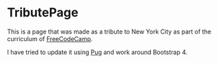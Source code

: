 # TributePage

This is a page that was made as a tribute to New York City as part of the curriculum of [FreeCodeCamp](www.freecodecamp.org).

I have tried to update it using [Pug](http://pugjs.org) and work around Bootstrap 4. 
